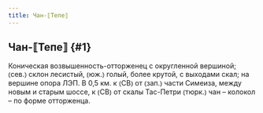 ```yaml
---
title: Чан-⟦Тепе⟧
---
```

## Чан-⟦Тепе⟧ {#1}

Коническая возвышенность-отторженец с округленной вершиной; ⦅сев.⦆ склон лесистый, ⦅юж.⦆ голый, более крутой, с выходами скал; на вершине опора ЛЭП. В 0,5 км. к ⦅СВ⦆ от ⦅зап.⦆ части Симеиза, между новым и старым шоссе, к ⦅СВ⦆ от скалы Тас-Петри ⦅тюрк.⦆ чан – колокол – по форме отторженца.

